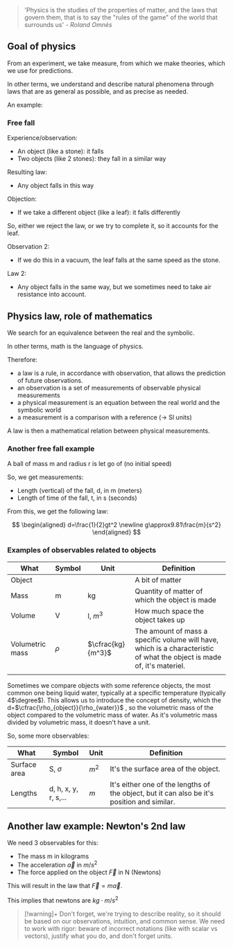 > 'Physics is the studies of the properties of matter, and the laws that govern them, that is to say the "rules of the game" of the world that surrounds us'
> *- Roland Omnès*

## Goal of physics

From an experiment, we take measure, from which we make theories, which we use for predictions.

In other terms, we understand and describe natural phenomena through laws that are as general as possible, and as precise as needed.

An example:

### Free fall

Experience/observation: 
- An object (like a stone): it falls
- Two objects (like 2 stones): they fall in a similar way

Resulting law:
- Any object falls in this way

Objection:
- If we take a different object (like a leaf): it falls differently

So, either we reject the law, or we try to complete it, so it accounts for the leaf.

Observation 2:
- If we do this in a vacuum, the leaf falls at the same speed as the stone.

Law 2:
- Any object falls in the same way, but we sometimes need to take air resistance into account.

## Physics law, role of mathematics

We search for an equivalence between the real and the symbolic.

In other terms, math is the language of physics. 

Therefore:
- a law is a rule, in accordance with observation, that allows the prediction of future observations.
- an observation is a set of measurements of observable physical measurements
- a physical measurement is an equation between the real world and the symbolic world
- a measurement is  a comparison with a reference ($\rightarrow$ SI units)

A law is then a mathematical relation between physical measurements.

### Another free fall example

A ball of mass m and radius r is let go of (no initial speed)

So, we get measurements:
- Length (vertical) of the fall, d, in m (meters)
- Length of time of the fall, t, in s (seconds)

From this, we get the following law:

$$
\begin{aligned}
d=\frac{1}{2}gt^2
\newline
g\approx9.81\frac{m}{s^2}
\end{aligned}
$$

### Examples of observables related to objects

| What            | Symbol | Unit              | Definition                                                                                                              |
| --------------- | ------ | ----------------- | ----------------------------------------------------------------------------------------------------------------------- |
| Object          |        |                   | A bit of matter                                                                                                         |
| Mass            | m      | kg                | Quantity of matter of which the object is made                                                                          |
| Volume          | V      | l, $m^3$          | How much space the object takes up                                                                                      |
| Volumetric mass | $\rho$ | $\cfrac{kg}{m^3}$ | The amount of mass a specific volume will have, which is a characteristic of what the object is made of, it's materiel. |
|                 |        |                   |                                                                                                                         |

Sometimes we compare objects with some reference objects, the most common one being liquid water, typically at a specific temperature (typically 4$\degree$). 
This allows us to introduce the concept of density, which the d=$\cfrac{\rho_{object}}{\rho_{water}}$ , so the volumetric mass of the object compared to the volumetric mass of water. 
As it's volumetric mass divided by volumetric mass, it doesn't have a unit.

So, some more observables:

| What         | Symbol               | Unit  | Definition                                                                                  |
| ------------ | -------------------- | ----- | ------------------------------------------------------------------------------------------- |
| Surface area | S, $\sigma$          | $m^2$ | It's the surface area of the object.                                                        |
| Lengths      | d, h, x, y, r, s,... | $m$   | It's either one of the lengths of the object, but it can also be it's position and similar. |

## Another law example: Newton's 2nd law


We need 3 observables for  this:
- The mass m in kilograms
- The acceleration $\vec{a}$ in $m/s^2$
- The force applied on the object $\vec{F}$ in N (Newtons)

This will result in the law that $\vec{F}=m\vec{a}$.

This implies that newtons are $kg \cdot m / s^2$

>[!warning]+
>Don't forget, we're trying to describe reality, so it should be based on our observations, intuition, and common sense.
>We need to work with rigor: beware of incorrect notations (like with scalar vs vectors), justify what you do, and don't forget units. 

